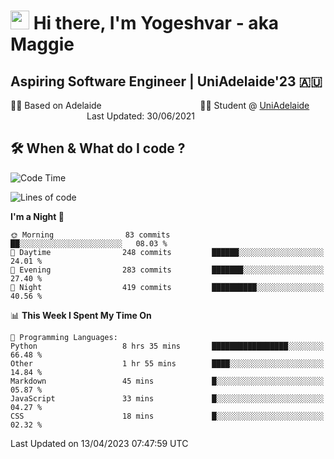 <h1><img src="https://emojis.slackmojis.com/emojis/images/1531849430/4246/blob-sunglasses.gif?1531849430" width="30"/> Hi there, I'm Yogeshvar - aka Maggie</h1>

## Aspiring Software Engineer | UniAdelaide'23 🇦🇺  
🏂🏻  Based on Adelaide &nbsp;&nbsp;&nbsp;&nbsp;&nbsp;&nbsp;&nbsp;&nbsp;&nbsp;&nbsp;&nbsp;&nbsp;&nbsp;&nbsp;&nbsp;&nbsp;&nbsp;&nbsp;&nbsp;&nbsp;&nbsp;&nbsp;&nbsp;&nbsp;&nbsp;&nbsp;&nbsp;&nbsp;&nbsp;&nbsp;&nbsp;&nbsp;&nbsp;&nbsp;&nbsp;&nbsp;&nbsp;&nbsp;&nbsp;👨‍💻 Student @ [UniAdelaide](https://www.adelaide.edu.au)   &nbsp;&nbsp;&nbsp;&nbsp;&nbsp;&nbsp;&nbsp;&nbsp;&nbsp;&nbsp;&nbsp;&nbsp;&nbsp;&nbsp;&nbsp;&nbsp;&nbsp;&nbsp;&nbsp;&nbsp;&nbsp;&nbsp;&nbsp;&nbsp;&nbsp;&nbsp;&nbsp;&nbsp;&nbsp;&nbsp;&nbsp;Last Updated: 30/06/2021

## 🛠 When & What do I code ?  

<!--START_SECTION:waka-->
![Code Time](http://img.shields.io/badge/Code%20Time-2%2C080%20hrs%2027%20mins-blue)

![Lines of code](https://img.shields.io/badge/From%20Hello%20World%20I%27ve%20Written-3.5%20million%20lines%20of%20code-blue)

**I'm a Night 🦉** 

```text
🌞 Morning                83 commits          ██░░░░░░░░░░░░░░░░░░░░░░░   08.03 % 
🌆 Daytime                248 commits         ██████░░░░░░░░░░░░░░░░░░░   24.01 % 
🌃 Evening                283 commits         ███████░░░░░░░░░░░░░░░░░░   27.40 % 
🌙 Night                  419 commits         ██████████░░░░░░░░░░░░░░░   40.56 % 
```


📊 **This Week I Spent My Time On** 

```text
💬 Programming Languages: 
Python                   8 hrs 35 mins       █████████████████░░░░░░░░   66.48 % 
Other                    1 hr 55 mins        ████░░░░░░░░░░░░░░░░░░░░░   14.84 % 
Markdown                 45 mins             █░░░░░░░░░░░░░░░░░░░░░░░░   05.87 % 
JavaScript               33 mins             █░░░░░░░░░░░░░░░░░░░░░░░░   04.27 % 
CSS                      18 mins             █░░░░░░░░░░░░░░░░░░░░░░░░   02.32 % 
```


 Last Updated on 13/04/2023 07:47:59 UTC
<!--END_SECTION:waka-->
